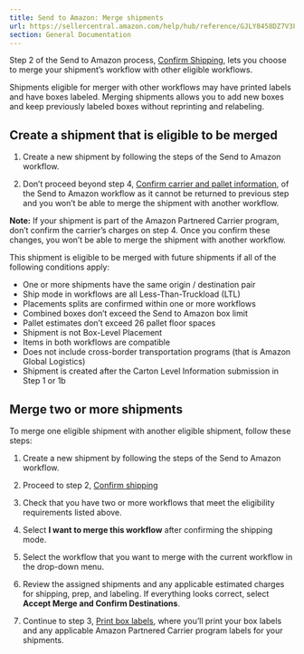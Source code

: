 ```yaml
---
title: Send to Amazon: Merge shipments
url: https://sellercentral.amazon.com/help/hub/reference/GJLY8458DZ7V3F7K
section: General Documentation
---
```


Step 2 of the Send to Amazon process, [Confirm
Shipping](/gp/help/GWC4BVUFCZ2FKHQW), lets you choose to merge your shipment’s
workflow with other eligible workflows.

Shipments eligible for merger with other workflows may have printed labels and
have boxes labeled. Merging shipments allows you to add new boxes and keep
previously labeled boxes without reprinting and relabeling.

## Create a shipment that is eligible to be merged

  1. Create a new shipment by following the steps of the Send to Amazon workflow.

  2. Don’t proceed beyond step 4, [Confirm carrier and pallet information](/gp/help/GBJBZ65P2LHZM2DG), of the Send to Amazon workflow as it cannot be returned to previous step and you won’t be able to merge the shipment with another workflow.

**Note:** If your shipment is part of the Amazon Partnered Carrier program,
don’t confirm the carrier’s charges on step 4. Once you confirm these changes,
you won’t be able to merge the shipment with another workflow.

This shipment is eligible to be merged with future shipments if all of the
following conditions apply:

  * One or more shipments have the same origin / destination pair
  * Ship mode in workflows are all Less-Than-Truckload (LTL)
  * Placements splits are confirmed within one or more workflows
  * Combined boxes don’t exceed the Send to Amazon box limit
  * Pallet estimates don’t exceed 26 pallet floor spaces
  * Shipment is not Box-Level Placement
  * Items in both workflows are compatible
  * Does not include cross-border transportation programs (that is Amazon Global Logistics)
  * Shipment is created after the Carton Level Information submission in Step 1 or 1b

## Merge two or more shipments

To merge one eligible shipment with another eligible shipment, follow these
steps:

  1. Create a new shipment by following the steps of the Send to Amazon workflow.

  2. Proceed to step 2, [Confirm shipping](/gp/help/GWC4BVUFCZ2FKHQW)

  3. Check that you have two or more workflows that meet the eligibility requirements listed above.

  4. Select **I want to merge this workflow** after confirming the shipping mode.

  5. Select the workflow that you want to merge with the current workflow in the drop-down menu.

  6. Review the assigned shipments and any applicable estimated charges for shipping, prep, and labeling. If everything looks correct, select **Accept Merge and Confirm Destinations**.

  7. Continue to step 3, [Print box labels](/gp/help/GCUH6KKZA6PRA4E7), where you’ll print your box labels and any applicable Amazon Partnered Carrier program labels for your shipments. 

